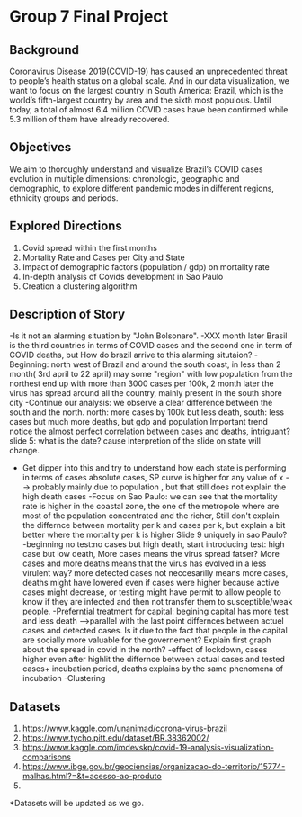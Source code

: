 # Group 7 Final Project

## Background

Coronavirus Disease 2019(COVID-19) has caused an unprecedented threat to people’s health status on a global scale. And in our data visualization, we want to focus on the largest country in South America: Brazil, which is the world’s fifth-largest country by area and the sixth most populous. Until today, a total of almost 6.4 million COVID cases have been confirmed while 5.3 million of them have already recovered. 

## Objectives

We aim to thoroughly understand and visualize Brazil’s COVID cases evolution in multiple dimensions: chronologic, geographic and demographic, to explore different pandemic modes in different regions, ethnicity groups and periods.

## Explored Directions

1. Covid spread within the first months
2. Mortality Rate and Cases per City and State
3. Impact of demographic factors (population / gdp) on mortality rate
4. In-depth analysis of Covids development in Sao Paulo
5. Creation a clustering algorithm

## Description of Story

-Is it not an alarming situation by "John Bolsonaro". 
-XXX month later Brasil is the third countries in terms of COVID cases and the second one in term of COVID deaths, but How do brazil arrive to this alarming situtaion? 
-Beginning: north west of Brazil and around the south coast, in less than 2 month( 3rd april to 22 april) may some "region" with low population from the northest  end up with more than 3000 cases per 100k, 2 month later the virus has spread around all the country, mainly present in the south shore city
-Continue our analysis: we observe a clear difference between the south and the north. north: more cases by 100k but less death, south: less cases but much more deaths, but gdp and population 
Important trend notice the almost perfect correlation between cases and deaths, intriguant? 
slide 5: what is the date? cause interpretion of the slide on state will change.
- Get dipper into this and try to understand how each state is performing in terms of cases absolute cases, SP curve is higher for any value of x --> probably mainly due to population , but that still does not explain the high death cases
-Focus on Sao Paulo: we can see that the mortality rate is higher in the coastal zone, the one of the metropole where are most of the population concentrated and the richer, Still don't explain the differnce between mortality per k and cases per k, but explain a bit better where the mortality per k is higher
Slide 9 uniquely in sao Paulo? 
-beginning no test:no cases but high death, start introducing test: high case but low death, More cases means the virus spread fatser? More cases and more deaths means that the virus has evolved in a less virulent way?  more detected cases not neccesarilly means more cases, deaths might have lowered even if cases were higher because active cases might decrease, or testing might have permit to allow people to know if they are infected and then not transfer them to susceptible/weak people.
-Preferntial treatment for capital: begining capital has more test and less death -->parallel with the last point differnces between actuel cases and detected cases. Is it due to the fact that people in the capital are socially more valuable for the governement?  Explain first graph about the spread in covid in the north?
-effect of lockdown, cases higher even after highlit the differnce between actual cases and tested cases+ incubation period, deaths explains by the same phenomena of incubation
-Clustering




## Datasets
1.	https://www.kaggle.com/unanimad/corona-virus-brazil	
2.	https://www.tycho.pitt.edu/dataset/BR.38362002/
3.	https://www.kaggle.com/imdevskp/covid-19-analysis-visualization-comparisons
4.  https://www.ibge.gov.br/geociencias/organizacao-do-territorio/15774-malhas.html?=&t=acesso-ao-produto
5. 
*Datasets will be updated as we go.
